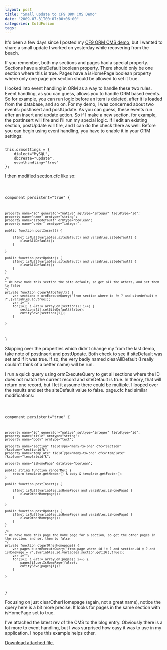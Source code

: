 ```yaml
---
layout: post
title: "Small update to CF9 ORM CMS Demo"
date: "2009-07-31T00:07:00+06:00"
categories: ColdFusion 
tags: 
---
```


It's been a few days since I posted my <a href="http://www.raymondcamden.com/index.cfm/2009/7/25/Very-simple-very-ugly-CMS-built-with-ColdFusion-9">CF9 ORM CMS demo</a>, but I wanted to share a small update I worked on yesterday while recovering from the beach. 

If you remember, both my sections and pages had a special property. Sections have a siteDefault boolean property. There should only be one section where this is true. Pages have a isHomePage boolean property where only one page per section should be allowed to set it true. 

I looked into event handling in ORM as a way to handle these two rules. Event handling, as you can guess, allows you to handle ORM based events. So for example, you can run logic before an item is deleted, after it is loaded from the database, and so on. For my demo, I was concerned about two events: postInsert and postUpdate. As you can guess, these events run after an insert and update action. So if I make a new section, for example, the postInsert will fire and I'll run my special logic. If I edit an existing section, postUpdate will fire, and I can do the check there as well. Before you can begin using event handling, you have to enable it in your ORM settings:

<code>
this.ormsettings = {
	dialect="MySQL",
	dbcreate="update",
	eventhandling="true"
};
</code>

I then modified section.cfc like so:

<code>

component persistent="true" {

	property name="id" generator="native" sqltype="integer" fieldtype="id";
	property name="name" ormtype="string";
	property name="sitedefault" ormtype="boolean";
	property name="order" ormtype="integer";

	public function postInsert() {
		
		if(not isNull(variables.sitedefault) and variables.sitedefault) {
			clearAllDefault();
		}

	}	

	public function postUpdate() {
		if(not isNull(variables.sitedefault) and variables.sitedefault) {
			clearAllDefault();
		}
	}	

	/*
	* We have made this section the site default, so get all the others, and set them to false
	*/
	private function clearAllDefault() {
		var sections = ormExecuteQuery('from section where id != ? and sitedefault = ?',[variables.id,true]);
		var i="";
		for(i=1; i &lt;= arrayLen(sections); i++) {
			sections[i].setSiteDefault(false);
			entitySave(sections[i]);
		}

	}
}
</code>

Skipping over the properties which didn't change my from the last demo, take note of postInsert and postUpdate. Both check to see if siteDefault was set and if it was true. If so, the very badly named clearAllDefault (I really couldn't think of a better name) will be run. 

I run a quick query using ormExecuteQuery to get all sections where the ID does not match the current record and siteDefault is true. In theory, that will return one record, but I let it assume there could be multiple. I looped over the results and set the siteDefault value to false. page.cfc had similar modifications:

<code>

component persistent="true" {

	property name="id" generator="native" sqltype="integer" fieldtype="id";
	property name="title" ormtype="string";
	property name="body" ormtype="text";
	
	property name="section" fieldType="many-to-one" cfc="section" fkcolumn="sectionidfk";
	property name="template" fieldType="many-to-one" cfc="template" fkcolumn="templateidfk";
	
	property name="isHomePage" datatype="boolean";
	
	public string function renderMe() {
		return template.getHeader() & body & template.getFooter();
	}

	public function postInsert() {
		
		if(not isNull(variables.isHomePage) and variables.isHomePage) {
			clearOtherHomepage();
		}

	}	

	public function postUpdate() {
		if(not isNull(variables.isHomePage) and variables.isHomePage) {
			clearOtherHomepage();
		}
	}	

	/*
	* We have made this page the home page for a section, so get the other pages in the section, and set them to false
	*/
	private function clearOtherHomepage() {
		var pages = ormExecuteQuery('from page where id != ? and section.id = ? and isHomePage = ?',[variables.id,variables.section.getID(),true]);
		var i="";
		for(i=1; i &lt;= arrayLen(pages); i++) {
			pages[i].setIsHomePage(false);
			entitySave(pages[i]);
		}

	}
		
}
</code>

Focusing on just clearOtherHomepage (again, not a great name), notice the query here is a bit more precise. It looks for pages in the same section with isHomePage set to true. 

I've attached the latest rev of the CMS to the blog entry. Obviously there is a lot more to event handling, but I was surprised how easy it was to use in my application. I hope this example helps other.<p><a href='/enclosures/cmsalpha1.zip'>Download attached file.</a></p>